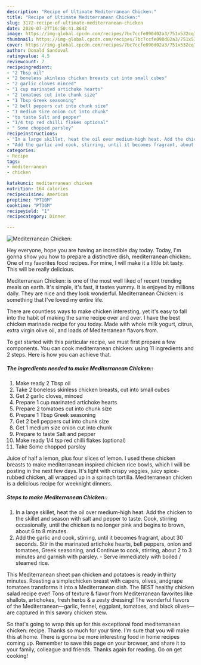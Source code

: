 ```yaml
---
description: "Recipe of Ultimate Mediterranean Chicken:"
title: "Recipe of Ultimate Mediterranean Chicken:"
slug: 3172-recipe-of-ultimate-mediterranean-chicken
date: 2020-07-27T16:50:41.864Z
image: https://img-global.cpcdn.com/recipes/7bc7ccfe090d02a3/751x532cq70/mediterranean-chicken-recipe-main-photo.jpg
thumbnail: https://img-global.cpcdn.com/recipes/7bc7ccfe090d02a3/751x532cq70/mediterranean-chicken-recipe-main-photo.jpg
cover: https://img-global.cpcdn.com/recipes/7bc7ccfe090d02a3/751x532cq70/mediterranean-chicken-recipe-main-photo.jpg
author: Donald Sandoval
ratingvalue: 4.5
reviewcount: 7
recipeingredient:
- "2 Tbsp oil"
- "2 boneless skinless chicken breasts cut into small cubes"
- "2 garlic cloves minced"
- "1 cup marinated artichoke hearts"
- "2 tomatoes cut into chunk size"
- "1 Tbsp Greek seasoning"
- "2 bell peppers cut into chunk size"
- "1 medium size onion cut into chunk"
- "to taste Salt and pepper"
- "1/4 tsp red chilli flakes optional"
- " Some chopped parsley"
recipeinstructions:
- "In a large skillet, heat the oil over medium-high heat. Add the chicken to the skillet and season with salt and pepper to taste. Cook, stirring occasionally, until the chicken is no longer pink and begins to brown, about 6 to 8 minutes."
- "Add the garlic and cook, stirring, until it becomes fragrant, about 30 seconds. Stir in the marinated artichoke hearts, bell peppers, onion and tomatoes, Greek seasoning, and Continue to cook, stirring, about 2 to 3 minutes and garnish with parsley.  Serve immediately with boiled / steamed rice."
categories:
- Recipe
tags:
- mediterranean
- chicken

katakunci: mediterranean chicken 
nutrition: 164 calories
recipecuisine: American
preptime: "PT10M"
cooktime: "PT36M"
recipeyield: "1"
recipecategory: Dinner

---
```



![Mediterranean Chicken:](https://img-global.cpcdn.com/recipes/7bc7ccfe090d02a3/751x532cq70/mediterranean-chicken-recipe-main-photo.jpg)

Hey everyone, hope you are having an incredible day today. Today, I'm gonna show you how to prepare a distinctive dish, mediterranean chicken:. One of my favorites food recipes. For mine, I will make it a little bit tasty. This will be really delicious.

Mediterranean Chicken: is one of the most well liked of recent trending meals on earth. It's simple, it's fast, it tastes yummy. It is enjoyed by millions daily. They are nice and they look wonderful. Mediterranean Chicken: is something that I've loved my entire life.

There are countless ways to make chicken interesting, yet it&#39;s easy to fall into the habit of making the same recipe over and over. I have the best chicken marinade recipe for you today. Made with whole milk yogurt, citrus, extra virgin olive oil, and loads of Mediterranean flavors from.


To get started with this particular recipe, we must first prepare a few components. You can cook mediterranean chicken: using 11 ingredients and 2 steps. Here is how you can achieve that.

<!--inarticleads1-->

##### The ingredients needed to make Mediterranean Chicken::

1. Make ready 2 Tbsp oil
1. Take 2 boneless skinless chicken breasts, cut into small cubes
1. Get 2 garlic cloves, minced
1. Prepare 1 cup marinated artichoke hearts
1. Prepare 2 tomatoes cut into chunk size
1. Prepare 1 Tbsp Greek seasoning
1. Get 2 bell peppers cut into chunk size
1. Get 1 medium size onion cut into chunk
1. Prepare to taste Salt and pepper
1. Make ready 1/4 tsp red chilli flakes (optional)
1. Take  Some chopped parsley


Juice of half a lemon, plus four slices of lemon. I used these chicken breasts to make mediterranean inspired chicken rice bowls, which I will be posting in the next few days. It&#39;s light with crispy veggies, juicy spice-rubbed chicken, all wrapped up in a spinach tortilla. Mediterranean chicken is a delicious recipe for weeknight dinners. 

<!--inarticleads2-->

##### Steps to make Mediterranean Chicken::

1. In a large skillet, heat the oil over medium-high heat. Add the chicken to the skillet and season with salt and pepper to taste. Cook, stirring occasionally, until the chicken is no longer pink and begins to brown, about 6 to 8 minutes.
1. Add the garlic and cook, stirring, until it becomes fragrant, about 30 seconds. Stir in the marinated artichoke hearts, bell peppers, onion and tomatoes, Greek seasoning, and Continue to cook, stirring, about 2 to 3 minutes and garnish with parsley.  - Serve immediately with boiled / steamed rice.


This Mediterranean sheet pan chicken and potatoes is ready in thirty minutes. Roasting a simplechicken breast with capers, olives, andgrape tomatoes transforms it into a Mediterranean dish. The BEST healthy chicken salad recipe ever! Tons of texture &amp; flavor from Mediterranean favorites like shallots, artichokes, fresh herbs &amp; a zesty dressing! The wonderful flavors of the Mediterranean—garlic, fennel, eggplant, tomatoes, and black olives—are captured in this savory chicken stew. 

So that's going to wrap this up for this exceptional food mediterranean chicken: recipe. Thanks so much for your time. I'm sure that you will make this at home. There is gonna be more interesting food in home recipes coming up. Remember to save this page on your browser, and share it to your family, colleague and friends. Thanks again for reading. Go on get cooking!
